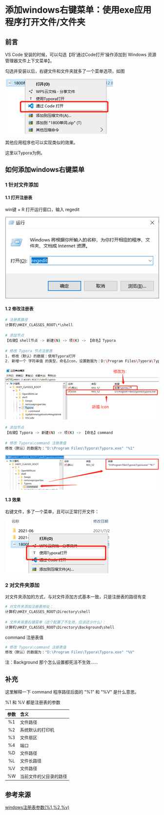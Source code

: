 # 添加windows右键菜单：使用exe应用程序打开文件/文件夹 



## 前言

VS Code 安装的时候，可以勾选【将‘通过Code打开’操作添加到 Windows 资源管理器文件上下文菜单】。

勾选并安装以后，右键文件和文件夹就多了一个菜单选项，如图

![image](../images/1887659-20210812124913622-589971145.png)

 其他应用程序也可以实现类似的效果。

这里以Typora为例。



## 如何添加windows右键菜单

### 1 针对文件添加

#### 1.1 打开注册表

win键 + R 打开运行窗口，输入 regedit

![image](../images/1887659-20210812214159345-142288327.png)

#### 1.2 修改注册表

```bash
# 注册表路径
计算机\HKEY_CLASSES_ROOT\*\shell

# 添加节点
【右键】shell节点 -> 新建(N) -> 项(K) -> 【命名】Typora

# 修改 Typora 节点注册表
1. 修改（默认）的数据：使用Typora打开
2. 新增一个 字符串值 的类型，命名Icon，设置数据为：D:\Program Files\Typora\Typora.exe
```

![image](../images/1887659-20210812214615869-1192750991.png)

```bash
# 添加节点
【右键】Typora -> 新建(N) -> 项(K) -> 【命名】command

# 修改 Typora\command 注册表值
修改（默认）的数据为："D:\Program Files\Typora\Typora.exe" "%1"
```

![image](../images/1887659-20210812214944824-1491205176.png)

#### 1.3 效果

右键文件，多了一个菜单，且可以正常打开文件：

![image](../images/1887659-20210812215107073-167990187.png)



### 2 对文件夹添加

对文件夹添加的方式，与对文件添加方式基本一致，只是注册表的路径有变

```bash
# 对文件夹添加注册表地址：
计算机\HKEY_CLASSES_ROOT\Directory\shell

# 文件夹背景右键菜单（这个配置了不生效，应该还少什么）：
计算机\HKEY_CLASSES_ROOT\Directory\Background\shell
```

command 注册表值

```bash
# 修改 Typora\command 注册表值
修改（默认）的数据为："D:\Program Files\Typora\Typora.exe" "%V"
```

注：Background 那个怎么设置都死活不生效……



## 补充

这里解释一下 command 程序路径后面的 "%1" 和 "%V" 是什么意思。

%1 和 %V 都是注册表的参数

| 参数 | 含义                   |
| :--: | :--------------------- |
|  %1  | 文件路径               |
|  %2  | 系统默认的打印机       |
|  %3  | 文件扇区               |
|  %4  | 端口                   |
|  %D  | 文件路径               |
|  %L  | 文件长路径             |
|  %V  | 文件路径               |
|  %W  | 当前文件的父目录的路径 |



## 参考来源

[windows注册表参数(%1,%2,%v)](https://blog.csdn.net/apkjdk/article/details/105589987)
